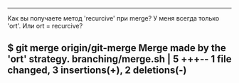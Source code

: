 ------------------------------------------------------
Как вы получаете метод 'recurcive' при merge?
У меня всегда только 'ort'. Или ort = recurcive?

$ git merge origin/git-merge
Merge made by the 'ort' strategy.
 branching/merge.sh | 5 +++--
 1 file changed, 3 insertions(+), 2 deletions(-)
------------------------------------------------------